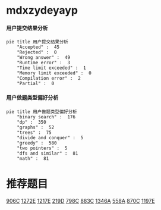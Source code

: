 # mdxzydeyayp

<!-- tabs:start -->



#### **用户提交结果分析**

```mermaid
pie title 用户提交结果分析
    "Accepted" :  45
    "Rejected" :  0
    "Wrong answer" :  49
    "Runtime error" :  3
    "Time limit exceeded" :  1
    "Memory limit exceeded" :  0
    "Compilation error" :  2
    "Partial" :  0
```

#### **用户做题类型偏好分析**

```mermaid
pie title 用户做题类型偏好分析
    "binary search" :  176
    "dp" :  350
    "graphs" :  52
    "trees" :  75
    "divide and conquer" :  5
    "greedy" :  580
    "two pointers" :  5
    "dfs and similar" :  81
    "math" :  81
```



<!-- tabs:end -->
# 推荐题目
[906C](https://codeforces.com/contest/906/problem/C)
[1272E](https://codeforces.com/contest/1272/problem/E)
[1217E](https://codeforces.com/contest/1217/problem/E)
[219D](https://codeforces.com/contest/219/problem/D)
[798C](https://codeforces.com/contest/798/problem/C)
[883C](https://codeforces.com/contest/883/problem/C)
[1346A](https://codeforces.com/contest/1346/problem/A)
[558A](https://codeforces.com/contest/558/problem/A)
[870C](https://codeforces.com/contest/870/problem/C)
[1197E](https://codeforces.com/contest/1197/problem/E)
